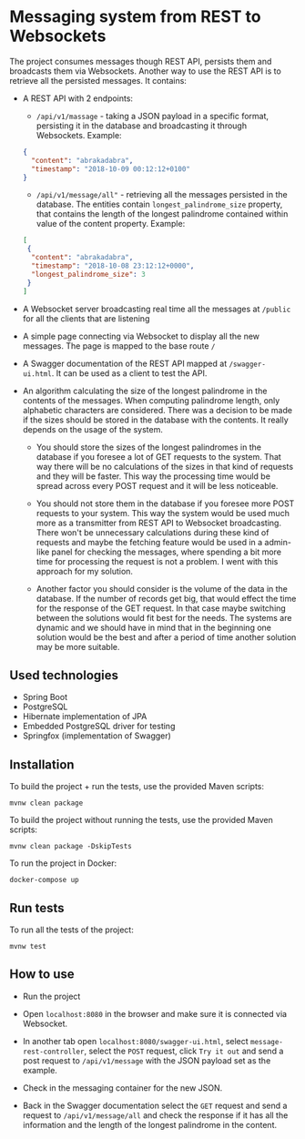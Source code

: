 # Messaging system from REST to Websockets

The project consumes messages though REST API, persists them and broadcasts them via Websockets. 
Another way to use the REST API is to retrieve all the persisted messages. 
It contains:

* A REST API with 2 endpoints:
    * `/api/v1/massage` - taking a JSON payload in a specific format, 
    persisting it in the database and broadcasting it through Websockets. 
    Example:
    
    ```json
    {
      "content": "abrakadabra",
      "timestamp": "2018-10-09 00:12:12+0100"
    }
    ```
    * `/api/v1/message/all"` - retrieving all the messages persisted in the database. 
    The entities contain `longest_palindrome_size` property, 
    that contains the length of the longest palindrome 
    contained within value of the content property. 
    Example:
    ```json
    [
     {   
      "content": "abrakadabra",
      "timestamp": "2018-10-08 23:12:12+0000",
      "longest_palindrome_size": 3
     }
    ]
    ```

* A Websocket server broadcasting real time all the messages 
at `/public` for all the clients that are listening

* A simple page connecting via Websocket to display all the new messages. 
The page is mapped to the base route `/`

* A Swagger documentation of the REST API mapped at `/swagger-ui.html`. 
It can be used as a client to test the API.

* An algorithm calculating the size of the longest palindrome in the contents of the messages.
When computing palindrome length, only alphabetic characters are considered. 
There was a decision to be made if the sizes should be stored in the database with the contents.
It really depends on the usage of the system.

  * You should store the sizes of the longest palindromes in the database if you foresee
  a lot of GET requests to the system. That way there will be no calculations of the sizes
   in that kind of requests and they will be faster. This way the processing time would be spread
   across every POST request and it will be less noticeable.
   
  * You should not store them in the database if you foresee more POST requests to your system. 
  This way the system would be used much more as a transmitter from REST API to Websocket broadcasting. 
  There won't be unnecessary calculations during these kind of requests and maybe the fetching feature
  would be used in a admin-like panel for checking the messages, where spending a bit more time for
  processing the request is not a problem. I went with this approach for my solution. 
  
  * Another factor you should consider is the volume of the data in the database. If the number of records
  get big, that would effect the time for the response of the GET request. In that case maybe switching
  between the solutions would fit best for the needs. The systems are dynamic and we should have in mind
  that in the beginning one solution would be the best and after a period of time another solution may be
  more suitable.
                                      

## Used technologies

* Spring Boot
* PostgreSQL
* Hibernate implementation of JPA
* Embedded PostgreSQL driver for testing
* Springfox (implementation of Swagger)

## Installation

To build the project + run the tests, use the provided Maven scripts:
```   
mvnw clean package
```
To build the project without running the tests, use the provided Maven scripts:
```   
mvnw clean package -DskipTests
```
To run the project in Docker:
```
docker-compose up
```

## Run tests

To run all the tests of the project:
```
mvnw test
```

## How to use

* Run the project

* Open `localhost:8080` in the browser and make sure it is connected via Websocket.

* In another tab open `localhost:8080/swagger-ui.html`, select `message-rest-controller`, 
select the `POST` request, click `Try it out` and send a post request to `/api/v1/message`
 with the JSON payload set as the example.
 
* Check in the messaging container for the new JSON.
 
* Back in the Swagger documentation select the `GET` request and send a request to `/api/v1/message/all` 
 and check the response if it has all the information and the length of the longest palindrome 
 in the content.
